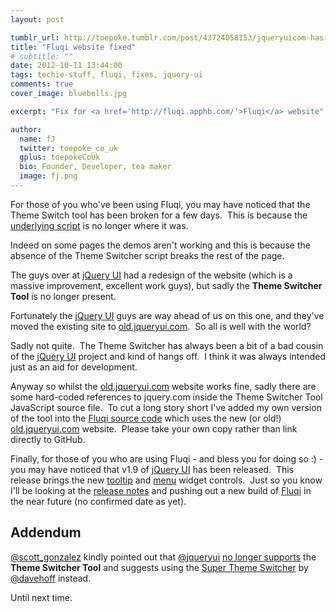 ```yaml
---
layout: post

tumblr_url: http://toepoke.tumblr.com/post/43724058153/jqueryuicom-has-had-a-facelift
title: "Fluqi website fixed"
# subtitle: ""
date: 2012-10-11 13:44:00
tags: techie-stuff, fluqi, fixes, jquery-ui
comments: true
cover_image: bluebells.jpg

excerpt: "Fix for <a href='http://fluqi.apphb.com/'>Fluqi</a> website"

author:
  name: fJ
  twitter: toepoke_co_uk
  gplus: toepokeCoUk 
  bio: Founder, Developer, tea maker
  image: fj.png
---
```


For those of you who've been using Fluqi, you may have noticed that the Theme Switch tool has been broken for a few days.  This is because the [underlying script](http://old.jqueryui.com/themeroller/themeswitchertool/) is no longer where it was.

Indeed on some pages the demos aren't working and this is because the absence of the Theme Switcher script breaks the rest of the page.

The guys over at [jQuery UI](http://jqueryui.com) had a redesign of the website (which is a massive improvement, excellent work guys), but sadly the **Theme Switcher Tool** is no longer present.

Fortunately the [jQuery UI](http://jqueryui.com) guys are way ahead of us on this one, and they've moved the existing site to [old.jqueryui.com](http://old.jqueryui.com).  So all is well with the world?

Sadly not quite.  The Theme Switcher has always been a bit of a bad cousin of the [jQuery UI](http://jqueryui.com) project and kind of hangs off.  I think it was always intended just as an aid for development. 

Anyway so whilst the [old.jqueryui.com](http://old.jqueryui.com) website works fine, sadly there are some hard-coded references to jquery.com inside the Theme Switcher Tool JavaScript source file.  To cut a long story short I've added my own version of the tool into the [Fluqi source code](https://github.com/toepoke/Fluqi/raw/master/Fluqi.Web.Demo/Scripts/jquery-theme-switcher.js) which uses the new (or old!) [old.jqueryui.com](http://old.jqueryui.com) website.  Please take your own copy rather than link directly to GitHub.

Finally, for those of you who are using Fluqi - and bless you for doing so :) - you may have noticed that v1.9 of [jQuery UI](http://jqueryui.com) has been released.  This release brings the new [tooltip](http://jqueryui.com/tooltip/) and [menu](http://jqueryui.com/menu/) widget controls.  Just so you know I'll be looking at the [release notes](http://jqueryui.com/changelog/1.9.0/) and pushing out a new build of [Fluqi](http://fluqi.apphb.com/) in the near future (no confirmed date as yet).

Addendum
--------

[@scott_gonzalez](https://twitter.com/scott_gonzalez) kindly pointed out that [@jqueryui](https://www.twitter.com/jqueryui) [no longer supports](https://twitter.com/jqueryui/status/256378200949678080) the **Theme Switcher Tool** and suggests using the [Super Theme Switcher](https://github.com/harborhoffer/Super-Theme-Switcher) by [@davehoff](https://twitter.com/davehoff) instead.

Until next time.



